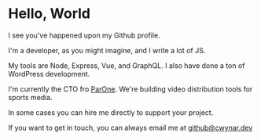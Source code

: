 # Hello, World

I see you've happened upon my Github profile.

I'm a developer, as you might imagine, and I write a lot of JS.

My tools are Node, Express, Vue, and GraphQL. I also have done a ton of WordPress development.

I'm currently the CTO fro [ParOne](https://paronetv.com). We're building video distribution tools for sports media.

In some cases you can hire me directly to support your project.

If you want to get in touch, you can always email me at [github@cwynar.dev](mailto:github@cwynar.dev)
